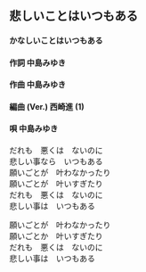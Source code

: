 ## 悲しいことはいつもある
#### かなしいことはいつもある


#### 作詞        中島みゆき
#### 作曲        中島みゆき
#### 編曲 (Ver.) 西崎進 (1)
#### 唄          中島みゆき


だれも　悪くは　ないのに  
悲しい事なら　いつもある  
願いごとが　叶わなかったり  
願いごとが　叶いすぎたり  
だれも　悪くは　ないのに  
悲しい事は　いつもある  

願いごとが　叶わなかったり  
願いごとか　叶いすぎたり  
だれも　悪くは　ないのに  
悲しい事は　いつもある  
